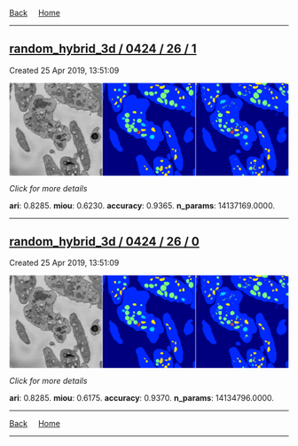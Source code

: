 
[Back](..)&nbsp;&nbsp;&nbsp;&nbsp;&nbsp;[Home](https://leapmanlab.github.io/snapshots)

---

<div class="summary"><a href="1"><h2>random_hybrid_3d / 0424 / 26 / 1</h2></a><p>Created 25 Apr 2019, 13:51:09
</p><a href="1"><img src="1/media/summary.png" align="center"></a><p>
<i>Click for more details</i>
</p></div>

**ari**: 0.8285. **miou**: 0.6230. **accuracy**: 0.9365. **n_params**: 14137169.0000. 

---

<div class="summary"><a href="0"><h2>random_hybrid_3d / 0424 / 26 / 0</h2></a><p>Created 25 Apr 2019, 13:51:09
</p><a href="0"><img src="0/media/summary.png" align="center"></a><p>
<i>Click for more details</i>
</p></div>

**ari**: 0.8285. **miou**: 0.6175. **accuracy**: 0.9370. **n_params**: 14134796.0000. 

---

[Back](..)&nbsp;&nbsp;&nbsp;&nbsp;&nbsp;[Home](https://leapmanlab.github.io/snapshots)

---
